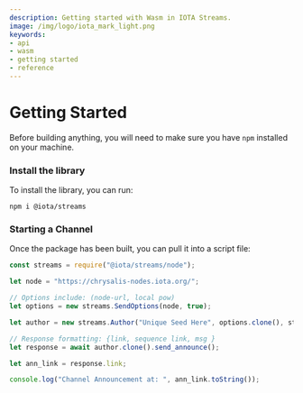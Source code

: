 ```yaml
---
description: Getting started with Wasm in IOTA Streams.
image: /img/logo/iota_mark_light.png
keywords:
- api
- wasm
- getting started
- reference
---
```

# Getting Started

Before building anything, you will need to make sure you have `npm` installed on your machine.

### Install the library

To install the library, you can run:

```npm i @iota/streams```


### Starting a Channel 

Once the package has been built, you can pull it into a script file: 
```javascript
const streams = require("@iota/streams/node");

let node = "https://chrysalis-nodes.iota.org/";

// Options include: (node-url, local pow)
let options = new streams.SendOptions(node, true);

let author = new streams.Author("Unique Seed Here", options.clone(), streams.ChannelType.MultiBranch );

// Response formatting: {link, sequence link, msg }
let response = await author.clone().send_announce();

let ann_link = response.link;

console.log("Channel Announcement at: ", ann_link.toString());
```
